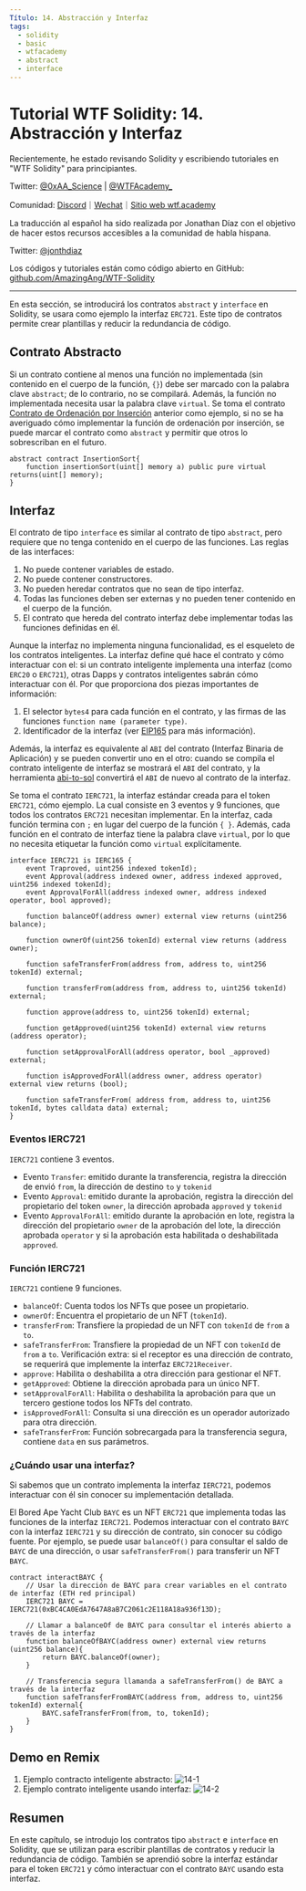 ```yaml
---
Título: 14. Abstracción y Interfaz
tags:
  - solidity
  - basic
  - wtfacademy
  - abstract
  - interface
---
```


# Tutorial WTF Solidity: 14. Abstracción y Interfaz

Recientemente, he estado revisando Solidity y escribiendo tutoriales en "WTF Solidity" para principiantes.

Twitter: [@0xAA_Science](https://twitter.com/0xAA_Science) | [@WTFAcademy_](https://twitter.com/WTFAcademy_)

Comunidad: [Discord](https://discord.gg/5akcruXrsk)｜[Wechat](https://docs.google.com/forms/d/e/1FAIpQLSe4KGT8Sh6sJ7hedQRuIYirOoZK_85miz3dw7vA1-YjodgJ-A/viewform?usp=sf_link)｜[Sitio web wtf.academy](https://wtf.academy)

La traducción al español ha sido realizada por Jonathan Díaz con el objetivo de hacer estos recursos accesibles a la comunidad de habla hispana.

Twitter: [@jonthdiaz](https://twitter.com/jonthdiaz)

Los códigos y tutoriales están como código abierto en GitHub: [github.com/AmazingAng/WTF-Solidity](https://github.com/AmazingAng/WTF-Solidity)

-----

En esta sección, se introducirá los contratos `abstract` y `interface` en Solidity, se usara como ejemplo la interfaz `ERC721`. Este tipo de contratos permite crear plantillas y reducir la redundancia de código.

## Contrato Abstracto

Si un contrato contiene al menos una función no implementada (sin contenido en el cuerpo de la función, `{}`) debe ser marcado con la palabra clave `abstract`; de lo contrario, no se compilará. Además, la función no implementada necesita usar la palabra clave `virtual`.
Se toma el contrato [Contrato de Ordenación por Inserción](https://github.com/AmazingAng/WTF-Solidity/tree/main/07_InsertionSort) anterior como ejemplo, 
si no se ha averiguado cómo implementar la función de ordenación por inserción, se puede marcar el contrato como `abstract` y permitir que otros lo sobrescriban en el futuro.



```solidity
abstract contract InsertionSort{
    function insertionSort(uint[] memory a) public pure virtual returns(uint[] memory);
}
```

## Interfaz

El contrato de tipo `interface` es similar al contrato de tipo `abstract`, pero requiere que no tenga contenido en el cuerpo de las funciones. Las reglas de las interfaces:

1. No puede contener variables de estado.
2. No puede contener constructores.
3. No pueden heredar contratos que no sean de tipo interfaz.
4. Todas las funciones deben ser externas y no pueden tener contenido en el cuerpo de la función.
5. El contrato que hereda del contrato interfaz debe implementar todas las funciones definidas en él.

Aunque la interfaz no implementa ninguna funcionalidad, es el esqueleto de los contratos inteligentes.
La interfaz define qué hace el contrato y cómo interactuar con el: si un contrato inteligente implementa una interfaz (como `ERC20` o `ERC721`),
otras Dapps y contratos inteligentes sabrán cómo interactuar con él. Por que proporciona dos piezas importantes de información:

1. El selector `bytes4` para cada función en el contrato, y las firmas de las funciones `function name (parameter type)`.
2. Identificador de la interfaz (ver [EIP165](https://eips.ethereum.org/EIPS/eip-165) para más información).

Además, la interfaz es equivalente al `ABI` del contrato (Interfaz Binaria de Aplicación)
y se pueden convertir uno en el otro: cuando se compila el contrato inteligente de interfaz se mostrará el `ABI` del contrato,
y la herramienta  [abi-to-sol](https://gnidan.github.io/abi-to-sol/) convertirá el `ABI` de nuevo al contrato de la interfaz.

Se toma el contrato `IERC721`, la interfaz estándar creada para el token `ERC721`, cómo ejemplo. La cual consiste en 3 eventos y 9 funciones,
que todos los contratos `ERC721` necesitan implementar. En la interfaz, cada función termina con `;` en lugar del cuerpo de la función `{ }`. Además, cada función en el contrato de interfaz tiene la palabra clave `virtual`, por lo que no necesita etiquetar la función como `virtual` explícitamente.


```solidity
interface IERC721 is IERC165 {
    event Traproved, uint256 indexed tokenId);
    event Approval(address indexed owner, address indexed approved, uint256 indexed tokenId);
    event ApprovalForAll(address indexed owner, address indexed operator, bool approved);
    
    function balanceOf(address owner) external view returns (uint256 balance);

    function ownerOf(uint256 tokenId) external view returns (address owner);

    function safeTransferFrom(address from, address to, uint256 tokenId) external;

    function transferFrom(address from, address to, uint256 tokenId) external;

    function approve(address to, uint256 tokenId) external;

    function getApproved(uint256 tokenId) external view returns (address operator);

    function setApprovalForAll(address operator, bool _approved) external;

    function isApprovedForAll(address owner, address operator) external view returns (bool);

    function safeTransferFrom( address from, address to, uint256 tokenId, bytes calldata data) external;
}
```

### Eventos IERC721
`IERC721` contiene 3 eventos.
- Evento `Transfer`: emitido durante la transferencia, registra la dirección de envió `from`, la dirección de destino `to` y `tokenid`
- Evento `Approval`: emitido durante la aprobación, registra la dirección del propietario del token `owner`, la dirección aprobada `approved` y `tokenid` 
- Evento `ApprovalForAll`: emitido durante la aprobación en lote, registra la dirección del propietario `owner` de la aprobación del lote, la dirección aprobada `operator` y si la aprobación esta habilitada o deshabilitada `approved`.

### Función IERC721
`IERC721` contiene 9 funciones.
- `balanceOf`: Cuenta todos los NFTs que posee un propietario.
- `ownerOf`: Encuentra el propietario de un NFT (`tokenId`).
- `transferFrom`: Transfiere la propiedad de un NFT con `tokenId` de `from` a `to`.
- `safeTransferFrom`: Transfiere la propiedad de un NFT con `tokenId` de `from` a `to`. Verificación extra: si  el receptor es una dirección de contrato, se requerirá que implemente la interfaz `ERC721Receiver`.
- `approve`: Habilita o deshabilita a otra dirección para gestionar el NFT.
- `getApproved`: Obtiene la dirección aprobada para un único NFT.
- `setApprovalForAll`: Habilita o deshabilita la aprobación para que un tercero gestione todos los NFTs del contrato.
- `isApprovedForAll`: Consulta si una dirección es un operador autorizado para otra dirección.
- `safeTransferFrom`: Función sobrecargada para la transferencia segura, contiene `data` en sus parámetros.


### ¿Cuándo usar una interfaz?
Si sabemos que un contrato implementa la interfaz `IERC721`, podemos interactuar con él sin conocer su implementación detallada.

El Bored Ape Yacht Club `BAYC` es un NFT `ERC721` que implementa todas las funciones de la interfaz `IERC721`. Podemos interactuar con el contrato `BAYC` con la interfaz `IERC721` y su dirección de contrato, sin conocer su código fuente.
Por ejemplo, se puede usar `balanceOf()` para consultar el saldo de `BAYC` de una dirección, o usar `safeTransferFrom()` para transferir un NFT `BAYC`.


```solidity
contract interactBAYC {
    // Usar la dirección de BAYC para crear variables en el contrato de interfaz (ETH red principal)
    IERC721 BAYC = IERC721(0xBC4CA0EdA7647A8aB7C2061c2E118A18a936f13D);

    // Llamar a balanceOf de BAYC para consultar el interés abierto a través de la interfaz
    function balanceOfBAYC(address owner) external view returns (uint256 balance){
        return BAYC.balanceOf(owner);
    }

    // Transferencia segura llamanda a safeTransferFrom() de BAYC a través de la interfaz
    function safeTransferFromBAYC(address from, address to, uint256 tokenId) external{
        BAYC.safeTransferFrom(from, to, tokenId);
    }
}
```

## Demo en Remix
1. Ejemplo contracto inteligente abstracto:
  ![14-1](./img/14-1.png)
2. Ejemplo contrato inteligente usando interfaz:
  ![14-2](./img/14-2.png)

## Resumen
En este capítulo, se introdujo los contratos tipo `abstract` e `interface` en Solidity, que se utilizan para escribir plantillas de contratos y reducir la redundancia de código.
También se aprendió sobre la interfaz estándar para el token `ERC721` y cómo interactuar con el contrato `BAYC` usando esta interfaz.
